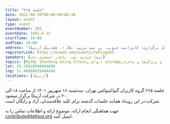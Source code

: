 ```yaml
---
title: "جلسه ۲۶۵"
date: 2022-08-30T00:00:00+04:30
layout: event
type: event
eventNumber: 265
eventDate: 1401-6-15
startTime: 18:00
endTime: 20:00
address: "محل برگزاری: کامرانیه جنوبی، بن بست مریم، پلاک ۱، هلدینگ آرنیکا"
registerLink: https://evand.com/events/tehlug265
speakers: [نیما حیدری نسب، یاشار اسمعیل دخت]
topics: [MySQL Sharding Using Vitess, انواع storageها و ویژگی‌ها و ساختار ceph برای سازمان‌های مختلف با کاربردهای گسترده]
lat: 35.79920580694606
lng: 51.46060835404488
locations: [آرنیکا]
---
```

جلسه ۲۶۵ گروه کاربران گنو/لینوکس تهران، سه‌شنبه ۱۶ شهریور ۱۴۰۱ از ساعت ۱۸ الی ۲۰ در شرکت آرنیکا برگزار میشود.  
شرکت در این رویداد همانند جلسات گذشته برای کلیه علاقه‌مندان، آزاد و رایگان است.  
  

جهت هماهنگی انجام ارائه، موضوع ارائه و اطلاعات تماس را به contribute@tehlug.org ایمیل کنید.